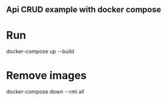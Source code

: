 ## Api CRUD example with docker compose

# Run
docker-compose up --build

# Remove images
docker-compose down --rmi all